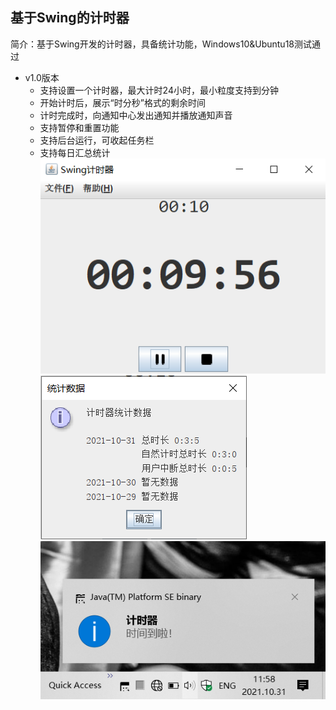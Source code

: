 ## 基于Swing的计时器
简介：基于Swing开发的计时器，具备统计功能，Windows10&Ubuntu18测试通过<br>
- v1.0版本 
  - 支持设置一个计时器，最大计时24小时，最小粒度支持到分钟 
  - 开始计时后，展示“时分秒”格式的剩余时间 
  - 计时完成时，向通知中心发出通知并播放通知声音 
  - 支持暂停和重置功能 
  - 支持后台运行，可收起任务栏 
  - 支持每日汇总统计<br>
![](readme/v1.0/counting.png)
![](readme/v1.0/statistic.png)
![](readme/v1.0/notice.png)
